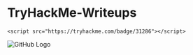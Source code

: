 # TryHackMe-Writeups
    <script src="https://tryhackme.com/badge/31286"></script>
![GitHub Logo](https://lh3.googleusercontent.com/pLumQ1hecvcjl-17Y19czIbOurWMnbq_WIqPa0z39uU7aOl47L7aTX2jKjABYAdNzzNdWelhzv3YB0SPhcDGxw=w1522)
